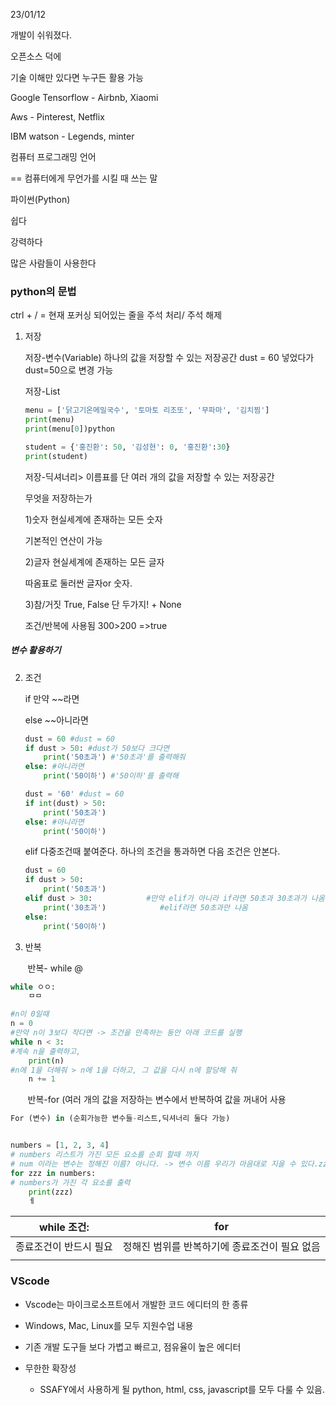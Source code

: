 23/01/12

개발이 쉬워졌다. 

오픈소스 덕에

기술 이해만 있다면 누구든 활용 가능

Google Tensorflow - Airbnb, Xiaomi

Aws - Pinterest, Netflix

IBM watson - Legends, minter

컴퓨터 프로그래밍 언어

== 컴퓨터에게 무언가를 시킬 때 쓰는 말

파이썬(Python)

 쉽다

 강력하다

 많은 사람들이 사용한다 

### python의 문법

 ctrl + / = 현재 포커싱 되어있는 줄을 주석 처리/ 주석 해제

1. 저장 
   
   저장-변수(Variable) 하나의 값을 저장할 수 있는 저장공간  dust = 60 넣었다가 dust=50으로 변경 가능
   
   저장-List
   
   ```python
   menu = ['닭고기온메밀국수', '토마토 리조또', '무파마', '김치찜']
   print(menu)
   print(menu[0])python
   ```
   
   ```python
   student = {'홍진환': 50, '김성현': 0, '홍진환':30}
   print(student)
   ```
   
   저장-딕셔너리> 이름표를 단 여러 개의 값을 저장할 수 있는 저장공간

    무엇을 저장하는가
    
      1)숫자      현실세계에 존재하는 모든 숫자

   기본적인 연산이 가능

      2)글자       현실세계에 존재하는 모든 글자

   따옴표로 둘러싼 글자or 숫자.

      3)참/거짓    True, False 단 두가지!  + None

   조건/반복에 사용됨         300>200  =>true

##### 변수 활용하기

2. 조건
   
   if 만약 ~~라면
   
   else ~~아니라면
   
   ```python
   dust = 60 #dust = 60
   if dust > 50: #dust가 50보다 크다면
       print('50초과') #'50초과'를 출력해줘
   else: #아니라면
       print('50이하') #'50이하'를 출력해
   ```
   
   ```python
   dust = '60' #dust = 60
   if int(dust) > 50: 
       print('50초과') 
   else: #아니라면
       print('50이하') 
   ```
   
   elif 다중조건때 붙여준다. 하나의 조건을 통과하면 다음 조건은 안본다.
   
   ```python
   dust = 60
   if dust > 50:
       print('50초과')
   elif dust > 30:            #만약 elif가 아니라 if라면 50초과 30초과가 나옴
       print('30초과')            #elif라면 50초과만 나옴
   else:
       print('50이하')
   ```

3. 반복

       반복- while @

```python
while ㅇㅇ:
    ㅁㅁ
```

```python
#n이 0일때 
n = 0
#만약 n이 3보다 작다면 -> 조건을 만족하는 동안 아래 코드를 실행
while n < 3:
#계속 n을 출력하고,
    print(n)
#n에 1을 더해줘 > n에 1을 더하고, 그 값을 다시 n에 할당해 줘
    n += 1
```

       반복-for (여러 개의 값을 저장하는 변수에서 반복하여 값을 꺼내어 사용

```python
For (변수) in (순회가능한 변수들-리스트,딕셔너리 둘다 가능)


numbers = [1, 2, 3, 4]
# numbers 리스트가 가진 모든 요소를 순회 할때 까지
# num 이라는 변수는 정해진 이름? 아니다. -> 변수 이름 우리가 마음대로 지을 수 있다.zzz처
for zzz in numbers:
# numbers가 가진 각 요소를 출력
    print(zzz)
    ㅔ
```

| while 조건:    | for                       |
| ------------ | ------------------------- |
| 종료조건이 반드시 필요 | 정해진 범위를 반복하기에 종료조건이 필요 없음 |
|              |                           |

### VScode

- Vscode는 마이크로소프트에서 개발한 코드 에디터의 한 종류

- Windows, Mac, Linux를 모두 지원수업 내용

- 기존 개발 도구들 보다 가볍고 빠르고, 점유율이 높은 에디터

- 무한한 확장성
  
  - SSAFY에서 사용하게 될 python, html, css, javascript를 모두 다룰 수 있음.
